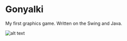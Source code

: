 # Gonyalki

My first graphics game. Written on the Swing and Java.

![alt text](https://raw.githubusercontent.com/TheTOXIN/Gonyalki/master/screen.png)


